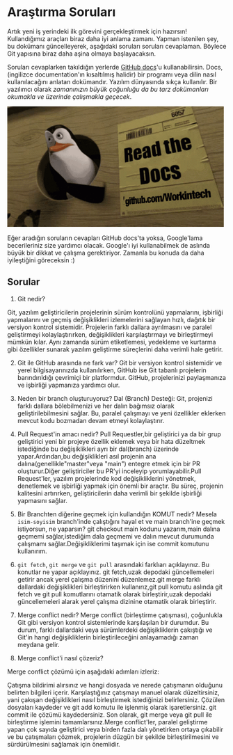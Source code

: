 # Araştırma Soruları

Artık yeni iş yerindeki ilk görevini gerçekleştirmek için hazırsın! Kullandığımız araçları biraz daha iyi anlama zamanı. Yapman istenilen şey, bu dokümanı güncelleyerek, aşağıdaki soruları soruları cevaplaman. Böylece Git yapısına biraz daha aşina olmaya başlayacaksın.

Soruları cevaplarken takıldığın yerlerde [GitHub docs](https://docs.github.com/en)'u kullanabilirsin. Docs, (ingilizce documentation'ın kısaltılmış halidir) bir programı veya dilin nasıl kullanılacağını anlatan dokümandır. Yazılım dünyasında sıkça kullanılır. Bir yazılımcı olarak _zamanınızın büyük çoğunluğu da bu tarz dokümanları okumakla ve üzerinde çalışmakla geçecek_.

![READ THE DOCS](https://github.com/Workintech/FSWeb-S1G1-Projesi-Web-Development-Projesi-icin-Git/blob/main/read-the-docs-wit.gif?raw=true)

Eğer aradığın soruların cevapları GitHub docs'ta yoksa, Google'lama becerileriniz size yardımcı olacak. Google'ı iyi kullanabilmek de aslında büyük bir dikkat ve çalışma gerektiriyor. Zamanla bu konuda da daha iyileştiğini göreceksin :)

## Sorular

1. Git nedir?

Git, yazılım geliştiricilerin projelerinin sürüm kontrolünü yapmalarını, işbirliği yapmalarını ve geçmiş değişiklikleri izlemelerini sağlayan hızlı, dağıtık bir versiyon kontrol sistemidir. Projelerin farklı dallara ayrılmasını ve paralel geliştirmeyi kolaylaştırırken, değişiklikleri karşılaştırmayı ve birleştirmeyi mümkün kılar. Aynı zamanda sürüm etiketlemesi, yedekleme ve kurtarma gibi özellikler sunarak yazılım geliştirme süreçlerini daha verimli hale getirir.

2. Git ile GitHub arasında ne fark var?
Git bir versiyon kontrol sistemidir ve yerel bilgisayarınızda kullanılırken, GitHub ise Git tabanlı projelerin barındırıldığı çevrimiçi bir platformdur. GitHub, projelerinizi paylaşmanıza ve işbirliği yapmanıza yardımcı olur.

3. Neden bir branch oluşturuyoruz?
Dal (Branch) Desteği: Git, projenizi farklı dallara bölebilmenizi ve her dalın bağımsız olarak geliştirilebilmesini sağlar. Bu, paralel çalışmayı ve yeni özellikler eklerken mevcut kodu bozmadan devam etmeyi kolaylaştırır.

4. Pull Request'in amacı nedir?
Pull Requestler,bir geliştirici ya da bir grup geliştirici yeni bir projeye özellik eklemek veya bir hata düzeltmek istediğinde bu değişiklikleri ayrı bir dal(branch) üzerinde yapar.Ardından,bu değişiklikleri asıl projenin ana dalına(genellikle"master"veya "main") entegre etmek için bir PR oluşturur.Diğer geliştiriciler bu PR'yi inceleyip yorumlayabilir.Pull Request'ler, yazılım projelerinde kod değişikliklerini yönetmek, denetlemek ve işbirliği yapmak için önemli bir araçtır. Bu süreç, projenin kalitesini artırırken, geliştiricilerin daha verimli bir şekilde işbirliği yapmasını sağlar.


5. Bir Branchten diğerine geçmek için kullandığın KOMUT nedir? Mesela `isim-soyisim` branch'inde çalıştığını hayal et ve main branch'ine geçmek istiyorsun, ne yaparsın?
git checkout main kodunu yazarım,main dalına geçmemi sağlar,istediğim dala geçmemi ve dalın mevcut durumunda çalışmamı sağlar.Değişikliklerimi taşımak için ise commit komutunu kullanırım.

6. `git fetch`, `git merge` ve `git pull` arasındaki farklıarı açıklayınız. Bu konutlar ne yapar açıklayınız.
git fetch,uzak depodaki güncellemeleri getirir ancak yerel çalışma düzenini düzenlemez.git merge farklı dallardaki değişiklikleri birleştirirken kullanırız,git pull komutu aslında git fetch ve git pull komutlarını otamatik  olarak birleştirir,uzak depodaki güncellemeleri alarak yerel çalışma dizinine otamatik olarak birleştirir.

7. Merge conflict nedir?
Merge conflict (birleştirme çatışması), çoğunlukla Git gibi versiyon kontrol sistemlerinde karşılaşılan bir durumdur. Bu durum, farklı dallardaki veya sürümlerdeki değişikliklerin çakıştığı ve Git'in hangi değişikliklerin birleştirileceğini anlayamadığı zaman meydana gelir.

8. Merge conflict'i nasıl çözeriz?


Merge conflict çözümü için aşağıdaki adımları izleriz:

Çatışma bildirimi alırsınız ve hangi dosyada ve nerede çatışmanın olduğunu belirten bilgileri içerir.
Karşılaştığınız çatışmayı manuel olarak düzeltirsiniz, yani çakışan değişiklikleri nasıl birleştirmek istediğinizi belirlersiniz.
Çözülen dosyaları kaydeder ve git add komutu ile işlenmiş olarak işaretlersiniz.
git commit ile çözümü kaydedersiniz.
Son olarak, git merge veya git pull ile birleştirme işlemini tamamlarsınız.Merge conflict'ler, paralel geliştirme yapan çok sayıda geliştirici veya birden fazla dalı yönetirken ortaya çıkabilir ve bu çatışmaları çözmek, projelerin düzgün bir şekilde birleştirilmesini ve sürdürülmesini sağlamak için önemlidir.
